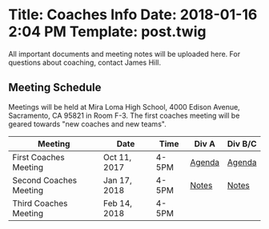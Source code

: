 Title: Coaches Info
Date: 2018-01-16 2:04 PM
Template: post.twig
===

All important documents and meeting notes will be uploaded here. For questions about coaching, contact James Hill.

## Meeting Schedule

Meetings will be held at Mira Loma High School, 4000 Edison Avenue, Sacramento, CA 95821 in Room F-3. The first coaches meeting will be geared towards "new coaches and new teams".

Meeting                  | Date         | Time   | Div A       | Div B/C
-------                  | ----         | ----   | ---         | ---
First Coaches Meeting    | Oct 11, 2017 | 4-5PM  | [Agenda][1] | [Agenda][2]
Second Coaches Meeting   | Jan 17, 2018 | 4-5PM  | [Notes][3]  | [Notes][4]
Third Coaches Meeting    | Feb 14, 2018 | 4-5PM  |  |

[1]: /assets/coaches-info/Division-A/diva-meeting-1-agenda.doc
[2]: /assets/coaches-info/Division-BC/divbc-meeting-1-agenda.doc
[3]: /posts/2018-01-19-Second-Diva-Coaches-Meeting-Documents.html
[4]: /posts/2018-01-19-Second-Divbc-Coaches-Meeting-Documents.html
